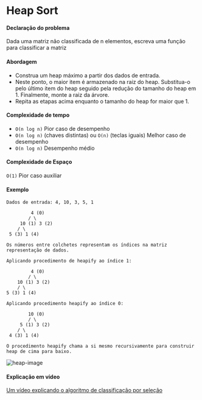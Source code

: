 # Heap Sort

#### Declaração do problema

Dada uma matriz não classificada de n elementos, escreva uma função para classificar a matriz

#### Abordagem

- Construa um heap máximo a partir dos dados de entrada.
- Neste ponto, o maior item é armazenado na raiz do heap. Substitua-o pelo último item do heap seguido pela redução do tamanho do heap em 1. Finalmente, monte a raiz da árvore.
- Repita as etapas acima enquanto o tamanho do heap for maior que 1.

#### Complexidade de tempo

- `O(n log n)` Pior caso de desempenho
- `O(n log n)` (chaves distintas) ou `O(n)` (teclas iguais) Melhor caso de desempenho
- `O(n log n)` Desempenho médio

#### Complexidade de Espaço

`O(1)` Pior caso auxiliar

#### Exemplo

```
Dados de entrada: 4, 10, 3, 5, 1

         4 (0)
        / \
     10 (1) 3 (2)
    / \
 5 (3) 1 (4)

Os números entre colchetes representam os índices na matriz
representação de dados.

Aplicando procedimento de heapify ao índice 1:

         4 (0)
        / \
    10 (1) 3 (2)
    / \
5 (3) 1 (4)

Aplicando procedimento heapify ao índice 0:

        10 (0)
        / \
     5 (1) 3 (2)
    / \
 4 (3) 1 (4)

O procedimento heapify chama a si mesmo recursivamente para construir heap de cima para baixo.
```

![heap-image](https://upload.wikimedia.org/wikipedia/commons/1/1b/Sorting_heapsort_anim.gif "Heap Sort")

#### Explicação em vídeo

[Um vídeo explicando o algoritmo de classificação por seleção](https://www.youtube.com/watch?v=MtQL_ll5KhQ)
